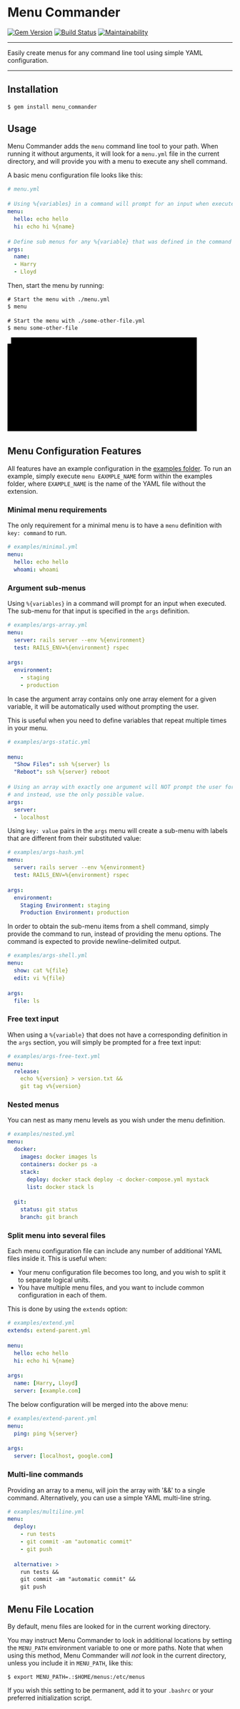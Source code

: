 Menu Commander
==================================================

[![Gem Version](https://badge.fury.io/rb/menu_commander.svg)](https://badge.fury.io/rb/menu_commander)
[![Build Status](https://travis-ci.com/DannyBen/menu_commander.svg?branch=master)](https://travis-ci.com/DannyBen/menu_commander)
[![Maintainability](https://api.codeclimate.com/v1/badges/aa048e0f2cf1655261ac/maintainability)](https://codeclimate.com/github/DannyBen/menu_commander/maintainability)

---

Easily create menus for any command line tool using simple YAML configuration.

---

Installation
--------------------------------------------------

```shell
$ gem install menu_commander
```


Usage
--------------------------------------------------

Menu Commander adds the `menu` command line tool to your path. When running 
it without arguments, it will look for a `menu.yml` file in the current 
directory, and will provide you with a menu to execute any shell command.

A basic menu configuration file looks like this:

```yaml
# menu.yml

# Using %{variables} in a command will prompt for an input when executed
menu:
  hello: echo hello
  hi: echo hi %{name}

# Define sub menus for any %{variable} that was defined in the command
args:
  name:
  - Harry
  - Lloyd
```

Then, start the menu by running:

```shell
# Start the menu with ./menu.yml
$ menu

# Start the menu with ./some-other-file.yml
$ menu some-other-file
```


![Demo](/demo/demo.gif)


Menu Configuration Features
--------------------------------------------------

All features have an example configuration in the
[examples folder](examples). To run an example, simply execute 
`menu EAXMPLE_NAME` form within the examples folder, where `EXAMPLE_NAME` 
is the name of the YAML file without the extension.

### Minimal menu requirements

The only requirement for a minimal menu is to have a `menu` definition
with `key: command` to run.

```yaml
# examples/minimal.yml
menu:
  hello: echo hello
  whoami: whoami
```

### Argument sub-menus

Using `%{variables}` in a command will prompt for an input when executed. The 
sub-menu for that input is specified in the `args` definition.

```yaml
# examples/args-array.yml
menu:
  server: rails server --env %{environment}
  test: RAILS_ENV=%{environment} rspec

args:
  environment:
    - staging
    - production
```

In case the argument array contains only one array element for a given 
variable, it will be automatically used without prompting the user.

This is useful when you need to define variables that repeat multiple times
in your menu.

```yaml
# examples/args-static.yml

menu:
  "Show Files": ssh %{server} ls
  "Reboot": ssh %{server} reboot

# Using an array with exactly one argument will NOT prompt the user for input
# and instead, use the only possible value.
args:
  server:
  - localhost
```

Using `key: value` pairs in the `args` menu will create a sub-menu with 
labels that are different from their substituted value:

```yaml
# examples/args-hash.yml
menu: 
  server: rails server --env %{environment}
  test: RAILS_ENV=%{environment} rspec

args:
  environment:
    Staging Environment: staging
    Production Environment: production
```

In order to obtain the sub-menu items from a shell command, simply provide
the command to run, instead of providing the menu options. The command is
expected to provide newline-delimited output.

```yaml
# examples/args-shell.yml
menu:
  show: cat %{file}
  edit: vi %{file}

args:
  file: ls 
```

### Free text input

When using a `%{variable}` that does not have a corresponding definition in
the `args` section, you will simply be prompted for a free text input:

```yaml
# examples/args-free-text.yml
menu:
  release: 
    echo %{version} > version.txt &&
    git tag v%{version}
```

### Nested menus

You can nest as many menu levels as you wish under the menu definition.

```yaml
# examples/nested.yml
menu:
  docker:
    images: docker images ls
    containers: docker ps -a
    stack:
      deploy: docker stack deploy -c docker-compose.yml mystack
      list: docker stack ls

  git:
    status: git status
    branch: git branch
```


### Split menu into several files

Each menu configuration file can include any number of additional YAML
files inside it. This is useful when:

- Your menu configuration file becomes too long, and you wish to split it
  to separate logical units.
- You have multiple menu files, and you want to include common configuration
  in each of them.

This is done by using the `extends` option:

```yaml
# examples/extend.yml
extends: extend-parent.yml

menu:
  hello: echo hello
  hi: echo hi %{name}

args:
  name: [Harry, Lloyd]
  server: [example.com]
```

The below configuration will be merged into the above menu:

```yaml
# examples/extend-parent.yml
menu:
  ping: ping %{server}

args:
  server: [localhost, google.com]
```


### Multi-line commands

Providing an array to a menu, will join the array with '&&' to a single
command. Alternatively, you can use a simple YAML multi-line string.


```yaml
# examples/multiline.yml
menu:
  deploy:
    - run tests
    - git commit -am "automatic commit"
    - git push

  alternative: >
    run tests &&
    git commit -am "automatic commit" &&
    git push
```


Menu File Location
--------------------------------------------------

By default, menu files are looked for in the current working directory. 

You may instruct Menu Commander to look in additional locations by setting
the `MENU_PATH` environment variable to one or more paths. Note that when
using this method, Menu Commander will *not* look in the current directory, 
unless you include it in `MENU_PATH`, like this:

```shell
$ export MENU_PATH=.:$HOME/menus:/etc/menus
```

If you wish this setting to be permanent, add it to your `.bashrc` or your 
preferred initialization script.


